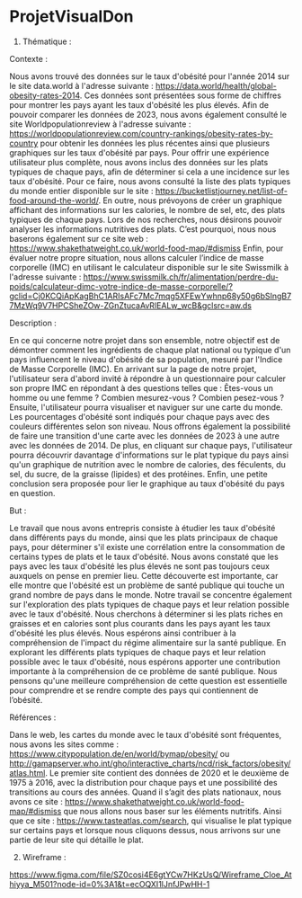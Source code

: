 # ProjetVisualDon

1. Thématique :

Contexte :

Nous avons trouvé des données sur le taux d'obésité pour l'année 2014 sur le site data.world à l'adresse suivante : https://data.world/health/global-obesity-rates-2014. Ces données sont présentées sous forme de chiffres pour montrer les pays ayant les taux d'obésité les plus élevés.
Afin de pouvoir comparer les données de 2023, nous avons également consulté le site Worldpopulationreview à l'adresse suivante : https://worldpopulationreview.com/country-rankings/obesity-rates-by-country pour obtenir les données les plus récentes ainsi que plusieurs graphiques sur les taux d'obésité par pays.
Pour offrir une expérience utilisateur plus complète, nous avons inclus des données sur les plats typiques de chaque pays, afin de déterminer si cela a une incidence sur les taux d'obésité. Pour ce faire, nous avons consulté la liste des plats typiques du monde entier disponible sur le site : https://bucketlistjourney.net/list-of-food-around-the-world/. 
En outre, nous prévoyons de créer un graphique affichant des informations sur les calories, le nombre de sel, etc, des plats typiques de chaque pays. Lors de nos recherches, nous désirons pouvoir analyser les informations nutritives des plats. C’est pourquoi, nous nous baserons également sur ce site web : https://www.shakethatweight.co.uk/world-food-map/#dismiss
Enfin, pour évaluer notre propre situation, nous allons calculer l’indice de masse corporelle (IMC) en utilisant le calculateur disponible sur le site Swissmilk à l'adresse suivante : https://www.swissmilk.ch/fr/alimentation/perdre-du-poids/calculateur-dimc-votre-indice-de-masse-corporelle/?gclid=Cj0KCQiApKagBhC1ARIsAFc7Mc7mqg5XFEwYwhnp68y50g6bSIngB77MzWq9V7HPCSheZOw-ZGnZtucaAvRlEALw_wcB&gclsrc=aw.ds

Description :

En ce qui concerne notre projet dans son ensemble, notre objectif est de démontrer comment les ingrédients de chaque plat national ou typique d'un pays influencent le niveau d'obésité de sa population, mesuré par l'Indice de Masse Corporelle (IMC).
En arrivant sur la page de notre projet, l'utilisateur sera d'abord invité à répondre à un questionnaire pour calculer son propre IMC en répondant à des questions telles que : Êtes-vous un homme ou une femme ? Combien mesurez-vous ? Combien pesez-vous ?
Ensuite, l'utilisateur pourra visualiser et naviguer sur une carte du monde. Les pourcentages d'obésité sont indiqués pour chaque pays avec des couleurs différentes selon son niveau. Nous offrons également la possibilité de faire une transition d'une carte avec les données de 2023 à une autre avec les données de 2014. 
De plus, en cliquant sur chaque pays, l'utilisateur pourra découvrir davantage d'informations sur le plat typique du pays ainsi qu'un graphique de nutrition avec le nombre de calories, des féculents, du sel, du sucre, de la graisse (lipides) et des protéines. Enfin, une petite conclusion sera proposée pour lier le graphique au taux d'obésité du pays en question. 

But :

Le travail que nous avons entrepris consiste à étudier les taux d'obésité dans différents pays du monde, ainsi que les plats principaux de chaque pays, pour déterminer s'il existe une corrélation entre la consommation de certains types de plats et le taux d'obésité.
Nous avons constaté que les pays avec les taux d'obésité les plus élevés ne sont pas toujours ceux auxquels on pense en premier lieu. Cette découverte est importante, car elle montre que l'obésité est un problème de santé publique qui touche un grand nombre de pays dans le monde.
Notre travail se concentre également sur l'exploration des plats typiques de chaque pays et leur relation possible avec le taux d'obésité. Nous cherchons à déterminer si les plats riches en graisses et en calories sont plus courants dans les pays ayant les taux d'obésité les plus élevés. Nous espérons ainsi contribuer à la compréhension de l'impact du régime alimentaire sur la santé publique.
En explorant les différents plats typiques de chaque pays et leur relation possible avec le taux d'obésité, nous espérons apporter une contribution importante à la compréhension de ce problème de santé publique. Nous pensons qu'une meilleure compréhension de cette question est essentielle pour comprendre et se rendre compte des pays qui contiennent de l’obésité.

Références : 

Dans le web, les cartes du monde avec le taux d'obésité sont fréquentes, nous avons les sites comme : https://www.citypopulation.de/en/world/bymap/obesity/ ou http://gamapserver.who.int/gho/interactive_charts/ncd/risk_factors/obesity/atlas.html. Le premier site contient des données de 2020 et le deuxième de 1975 à 2016, avec la distribution pour chaque pays et une possibilité des transitions au cours des années. 
Quand il s’agit des plats nationaux, nous avons ce site : https://www.shakethatweight.co.uk/world-food-map/#dismiss que nous allons nous baser sur les éléments nutritifs. Ainsi que ce site : https://www.tasteatlas.com/search, qui visualise le plat typique sur certains pays et lorsque nous cliquons dessus, nous arrivons sur une partie de leur site qui détaille le plat. 

2. Wireframe :

https://www.figma.com/file/SZ0cosi4E6gtYCw7HKzUsQ/Wireframe_Cloe_Athiyya_M501?node-id=0%3A1&t=ecOQXI1lJnfJPwHH-1
